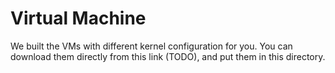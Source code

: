 # Virtual Machine
We built the VMs with different kernel configuration for you. You can download them directly from this link (TODO), and put them in this directory.
